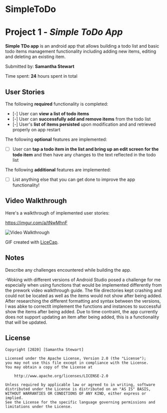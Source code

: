 # SimpleToDo
# Project 1 - *Simple ToDo App*

**Simple TDo app** is an android app that allows building a todo list and basic todo items management functionality including adding new items, editing and deleting an existing item.

Submitted by: **Samantha Stewart**

Time spent: **24** hours spent in total

## User Stories

The following **required** functionality is completed:

* [-] User can **view a list of todo items**
* [-] User can **successfully add and remove items** from the todo list
* [-] User's **list of items persisted** upon modification and and retrieved properly on app restart

The following **optional** features are implemented:

* [ ] User can **tap a todo item in the list and bring up an edit screen for the todo item** and then have any changes to the text reflected in the todo list

The following **additional** features are implemented:

* [ ] List anything else that you can get done to improve the app functionality!

## Video Walkthrough

Here's a walkthrough of implemented user stories:

https://imgur.com/a/tNwMhnF  

<img src='https://im7.ezgif.com/tmp/ezgif-7-be6761321bec.gif' title='Video Walkthrough' width='' alt='Video Walkthrough' />

GIF created with [LiceCap](http://www.cockos.com/licecap/).

## Notes

Describe any challenges encountered while building the app.

-Woking with different versions of Android Studio posed a challenge for me especially when using functions that would be implemented differently from the prework video walkthrough guide. The file directories kept crashing and could not be located as well as the items would not show after being added. After researching the different formatting and syntax between the versions, I was abke to correctlt implement the functions and instances to successful show the items after being added. Due to time contraint, the app currently does not support updating an item after being added, this is a functionality that will be updated. 

## License

    Copyright [2020] [Samantha Stewart]

    Licensed under the Apache License, Version 2.0 (the "License");
    you may not use this file except in compliance with the License.
    You may obtain a copy of the License at

        http://www.apache.org/licenses/LICENSE-2.0

    Unless required by applicable law or agreed to in writing, software
    distributed under the License is distributed on an "AS IS" BASIS,
    WITHOUT WARRANTIES OR CONDITIONS OF ANY KIND, either express or implied.
    See the License for the specific language governing permissions and
    limitations under the License.
